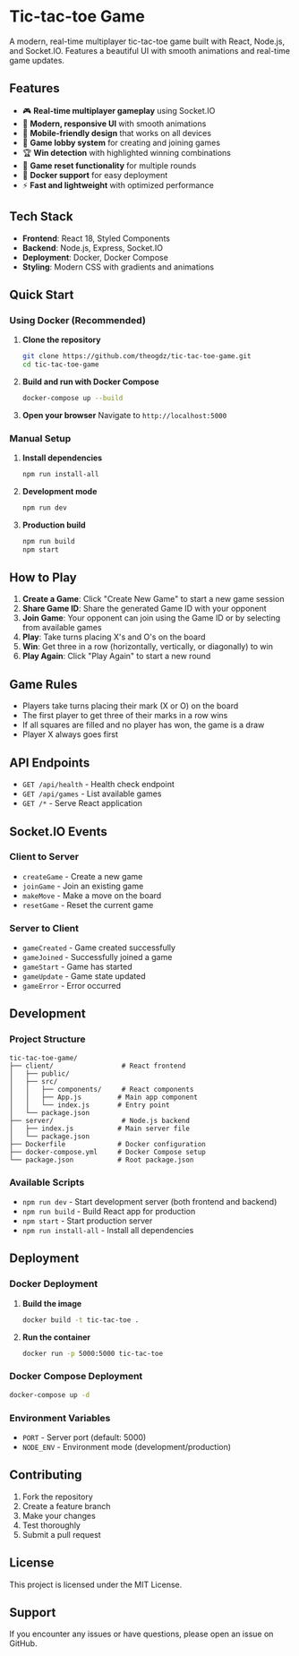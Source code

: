 # Tic-tac-toe Game

A modern, real-time multiplayer tic-tac-toe game built with React, Node.js, and Socket.IO. Features a beautiful UI with smooth animations and real-time game updates.

## Features

- 🎮 **Real-time multiplayer gameplay** using Socket.IO
- 🎨 **Modern, responsive UI** with smooth animations
- 📱 **Mobile-friendly design** that works on all devices
- 🔄 **Game lobby system** for creating and joining games
- 🏆 **Win detection** with highlighted winning combinations
- 🔄 **Game reset functionality** for multiple rounds
- 🐳 **Docker support** for easy deployment
- ⚡ **Fast and lightweight** with optimized performance

## Tech Stack

- **Frontend**: React 18, Styled Components
- **Backend**: Node.js, Express, Socket.IO
- **Deployment**: Docker, Docker Compose
- **Styling**: Modern CSS with gradients and animations

## Quick Start

### Using Docker (Recommended)

1. **Clone the repository**
   ```bash
   git clone https://github.com/theogdz/tic-tac-toe-game.git
   cd tic-tac-toe-game
   ```

2. **Build and run with Docker Compose**
   ```bash
   docker-compose up --build
   ```

3. **Open your browser**
   Navigate to `http://localhost:5000`

### Manual Setup

1. **Install dependencies**
   ```bash
   npm run install-all
   ```

2. **Development mode**
   ```bash
   npm run dev
   ```

3. **Production build**
   ```bash
   npm run build
   npm start
   ```

## How to Play

1. **Create a Game**: Click "Create New Game" to start a new game session
2. **Share Game ID**: Share the generated Game ID with your opponent
3. **Join Game**: Your opponent can join using the Game ID or by selecting from available games
4. **Play**: Take turns placing X's and O's on the board
5. **Win**: Get three in a row (horizontally, vertically, or diagonally) to win
6. **Play Again**: Click "Play Again" to start a new round

## Game Rules

- Players take turns placing their mark (X or O) on the board
- The first player to get three of their marks in a row wins
- If all squares are filled and no player has won, the game is a draw
- Player X always goes first

## API Endpoints

- `GET /api/health` - Health check endpoint
- `GET /api/games` - List available games
- `GET /*` - Serve React application

## Socket.IO Events

### Client to Server
- `createGame` - Create a new game
- `joinGame` - Join an existing game
- `makeMove` - Make a move on the board
- `resetGame` - Reset the current game

### Server to Client
- `gameCreated` - Game created successfully
- `gameJoined` - Successfully joined a game
- `gameStart` - Game has started
- `gameUpdate` - Game state updated
- `gameError` - Error occurred

## Development

### Project Structure
```
tic-tac-toe-game/
├── client/                 # React frontend
│   ├── public/
│   ├── src/
│   │   ├── components/     # React components
│   │   ├── App.js         # Main app component
│   │   └── index.js       # Entry point
│   └── package.json
├── server/                 # Node.js backend
│   ├── index.js           # Main server file
│   └── package.json
├── Dockerfile             # Docker configuration
├── docker-compose.yml     # Docker Compose setup
└── package.json           # Root package.json
```

### Available Scripts

- `npm run dev` - Start development server (both frontend and backend)
- `npm run build` - Build React app for production
- `npm start` - Start production server
- `npm run install-all` - Install all dependencies

## Deployment

### Docker Deployment

1. **Build the image**
   ```bash
   docker build -t tic-tac-toe .
   ```

2. **Run the container**
   ```bash
   docker run -p 5000:5000 tic-tac-toe
   ```

### Docker Compose Deployment

```bash
docker-compose up -d
```

### Environment Variables

- `PORT` - Server port (default: 5000)
- `NODE_ENV` - Environment mode (development/production)

## Contributing

1. Fork the repository
2. Create a feature branch
3. Make your changes
4. Test thoroughly
5. Submit a pull request

## License

This project is licensed under the MIT License.

## Support

If you encounter any issues or have questions, please open an issue on GitHub. 